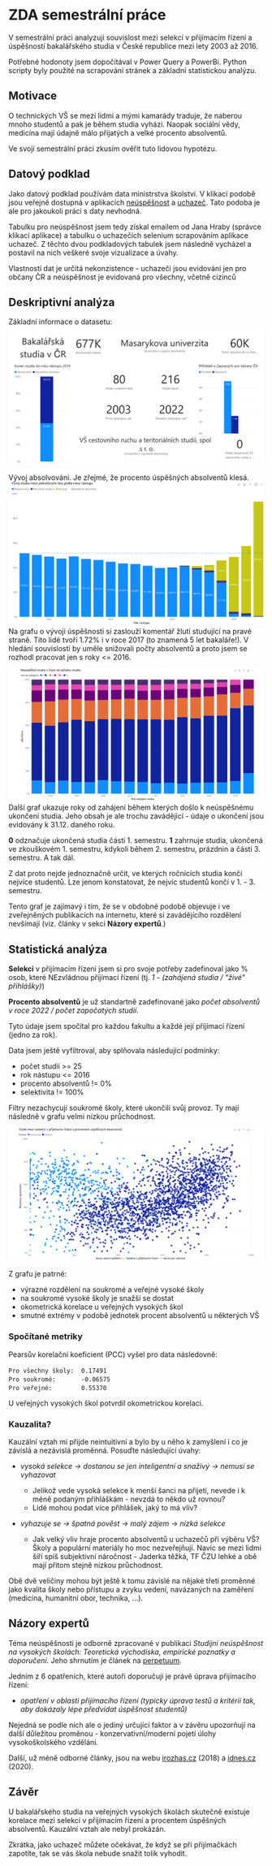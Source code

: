 # ZDA semestrální práce
V semestrální práci analyzuji souvislost mezi selekcí v přijímacím řízení a úspěšností bakalářského studia v České republice mezi lety 2003 až 2016.  

Potřebné hodonoty jsem dopočítával v Power Query a PowerBi. Python scripty byly použité na scrapování stránek a základní statistickou analýzu.

## Motivace
O technických VŠ se mezi lidmi a mými kamarády traduje, že naberou mnoho studentů a pak je během studia vyhází. Naopak sociální vědy, medicína mají údajně málo přijatých a velké procento absolventů.

Ve svojí semestrální práci zkusím ověřit tuto lidovou hypotézu.

## Datový podklad
Jako datový podklad používám data ministrstva školství. V klikací podobě jsou veřejně dostupná v aplikacích [neúspěšnost](https://statis.msmt.cz/statistikyvs/neuspesnost.aspx) a [uchazeč](https://statis.msmt.cz/statistikyvs/uchazecVS.aspx). Tato podoba je ale pro jakoukoli práci s daty nevhodná.

Tabulku pro neúspěšnost jsem tedy získal emailem od Jana Hraby (správce klikací aplikace) a tabulku o uchazečích selenium scrapováním aplikace uchazeč. Z těchto dvou podkladových tabulek jsem následně vycházel a postavil na nich veškeré svoje vizualizace a úvahy.

Vlastností dat je určitá nekonzistence - uchazeči jsou evidováni jen pro občany ČR a neúspěšnost je evidovaná pro všechny, včetně cizinců

## Deskriptivní analýza
Základní informace o datasetu:
![main](./img/main.png)

Vývoj absolvování. Je zřejmé, že procento úspěšných absolventů klesá.
![vývoj](./img/vyvoj.png)
Na grafu o vývoji úspěšnosti si zaslouží komentář žlutí studující na pravé straně. Tito lidé tvoří 1.72% i v roce 2017 (to znamená 5 let bakaláře!). V hledání souvislostí by uměle snižovali počty absolventů a proto jsem se rozhodl pracovat jen s roky <= 2016.  

![neÚspěšnost](./img/neuspesnost.png)
Další graf ukazuje roky od zahájení během kterých došlo k neúspěšnému ukončení studia. Jeho obsah je ale trochu zavádějící - údaje o ukončení jsou evidovány k 31.12. daného roku.

__0__ odznačuje ukončená studia části 1. semestru. __1__ zahrnuje studia, ukončená ve zkouškovém 1. semestru, kdykoli během 2. semestru, prázdnin a části 3. semestru. A tak dál.

Z dat proto nejde jednoznačně určit, ve kterých ročnících studia končí nejvíce studentů. Lze jenom konstatovat, že nejvíc studentů končí v 1. - 3. semestru.

Tento graf je zajímavý i tím, že se v obdobné podobě objevuje i ve zveřejněných publikacích na internetu, které si zavádějícího rozdělení nevšímají (viz. články v sekci __Názory expertů__.)


## Statistická analýza
__Selekci__ v přijímacím řízení jsem si pro svoje potřeby zadefinoval jako % osob, které NEzvládnou přijímací řízení (tj. _1 - (zahájená studia / "živé" přihlášky)_)

__Procento absolventů__ je už standartně zadefinované jako _počet absolventů v roce 2022 / počet započatých studií_.

Tyto údaje jsem spočítal pro každou fakultu a každé její příjímací řízení (jedno za rok).
 
Data jsem ještě vyfiltroval, aby splňovala následující podmínky:

- počet studií >= 25
- rok nástupu <= 2016
- procento absolventů != 0%
- selektivita != 100%

Filtry nezachycují soukromé školy, které ukončili svůj provoz. Ty mají následně v grafu velmi nízkou průchodnost.

![vztah](./img/vztah.png)

Z grafu je patrné:

- výrazné rozdělení na soukromé a veřejné vysoké školy
- na soukromé vysoké školy je snažší se dostat
- okometrická korelace u veřejných vysokých škol
- smutné extrémy v podobě jednotek procent absolventů u některých VŠ

### Spočítané metriky
Pearsův korelační koeficient (PCC) vyšel pro data následovně:

`Pro všechny školy:  0.17491`  
`Pro soukromé:		 -0.06575`  
`Pro veřejné:		 0.55370`

U veřejných vysokých škol potvrdil okometrickou korelaci.

### Kauzalita?
Kauzální vztah mi přijde neintuitivní a bylo by u něho k zamyšlení i co je závislá a nezávislá proměnná. Posuďte následující úvahy:

- _vysoká selekce -> dostanou se jen inteligentní a snaživý -> nemusí se vyhazovat_  
  - Jelikož vede vysoká selekce k menší šanci na přijetí, nevede i k méně podaným přihláškám - nevzdá to někdo už rovnou?
  - Lidé mohou podat více přihlášek, jaký to má vliv?  

- _vyhazuje se -> špatná pověst -> malý zájem -> nízká selekce_ 
  - Jak velký vliv hraje procento absolventů u uchazečů při výběru VŠ? Školy a populární materiály ho moc nezveřejňují. Navíc se mezi lidmi šíří spíš subjektivní náročnost - Jaderka těžká, TF ČZU lehké a obě mají přitom stejně nízkou průchodnost.

Obě dvě veličiny mohou být ještě k tomu závislé na nějaké třetí proměnné jako kvalita školy nebo přístupu a zvyku vedení, navázaných na zaměření (medicína, humanitní obor, technika, ...). 

## Názory expertů
Téma neúspěšnosti je odborně zpracované v publikaci *Studijní neúspěšnost na vysokých školách: Teoretická východiska, empirické poznatky a doporučení*. Jeho shrnutím je článek na [perpetuum](https://perpetuum.cz/2018/01/studijni-neuspesnost-na-vysokych-skolach-nejvyssi-cas-na-zmenu/).

Jedním z 6 opatřeních, které autoři doporučují je právě úprava přijímacího řízení:

- _opatření v oblasti přijímacího řízení (typicky úprava testů a kritérií tak, aby dokázaly lépe předvídat úspěšnost studentů)_

Nejedná se podle nich ale o jediný určující faktor a v závěru upozorňují na další důležitou proměnou - konzervativní/moderní pojetí úlohy vysokoškolského vzdělání.

Další, už méně odborné články, jsou na webu [irozhas.cz](https://www.irozhlas.cz/zpravy-domov/data-univerzity-vysoke-skoly-bakalar-studijni-neuspesnost_1805290616_jab) (2018) a 
[idnes.cz](https://www.idnes.cz/zpravy/domaci/vysoka-skola-studijni-neuspesnost-ukonceni-studia.A200121_100045_domaci_knn) (2020).

## Závěr
U bakalářského studia na veřejných vysokých školách skutečně existuje korelace mezi selekcí v přijímacím řízení a procentem úspěšných absolventů. Kauzální vztah ale nebyl prokázán.

Zkrátka, jako uchazeč můžete očekávat, že když se při přijímačkách zapotíte, tak se vás škola nebude snažit tolik vyhodit.



